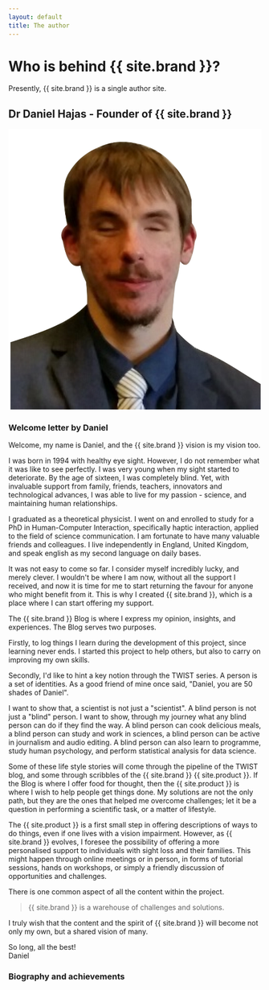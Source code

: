 ```yaml
---
layout: default
title: The author
---
```


# Who is behind {{ site.brand }}?

Presently, {{ site.brand }} is a single author site.

## Dr Daniel Hajas - Founder of {{ site.brand }}

![Photo of Daniel.](../assets/images/Daniel.jpg)

### Welcome letter by Daniel

Welcome, my name is Daniel, and the {{ site.brand }} vision is my vision too.

I was born in 1994 with healthy eye sight.
However, I do not remember what it was like to see perfectly.
I was very young when my sight started to deteriorate.
By the age of sixteen, I was completely blind.
Yet, with invaluable support from family, friends, teachers, innovators and technological advances, I was able to live for my passion - science, and maintaining human relationships.

I graduated as a theoretical physicist.
I went on and enrolled to study for a PhD in Human-Computer Interaction, specifically haptic interaction, applied to the field of science communication.
I am fortunate to have many valuable friends and colleagues.
I live independently in England, United Kingdom, and speak english as my second language on daily bases.

It was not easy to come so far.
I consider myself incredibly lucky, and merely clever.
I wouldn't be where I am now, without all the support I received, and now it is time for me to start returning the favour for anyone who might benefit from it.
This is why I created {{ site.brand }}, which is a place where I can start offering my support.

The {{ site.brand }} Blog is where I express my opinion, insights, and experiences.
The Blog serves two purposes.

Firstly, to log things I learn during the development of this project, since learning never ends.
I started this project to help others, but also to carry on improving my own skills.

Secondly, I'd like to hint a key notion through the TWIST series.
A person is a set of identities.
As a good friend of mine once said, "Daniel, you are 50 shades of Daniel".

I want to show that, a scientist is not just a "scientist".
A blind person is not just a "blind" person.
I want to show, through my journey what any blind person can do if they find the way.
A blind person can cook delicious meals, a blind person can study and work in sciences, a blind person can be active in journalism and audio editing.
A blind person can also learn to programme, study human psychology, and perform statistical analysis for data science.

Some of these life style stories will come through the pipeline of the TWIST blog, and some through scribbles of the {{ site.brand }} {{ site.product }}.
If the Blog is where I offer food for thought, then the {{ site.product }} is where I wish to help people get things done.
My solutions are not the only path, but they are the ones that helped me overcome challenges; let it be a question in performing a scientific task, or a matter of lifestyle. 

The {{ site.product }} is a first small step in offering descriptions of ways to do things, even if one lives with a vision impairment.
However, as {{ site.brand }} evolves, I foresee the possibility of offering a more personalised support to individuals with sight loss and their families.
This might happen through online meetings or in person, in forms of tutorial sessions, hands on workshops, or simply a friendly discussion of opportunities and challenges.

There is one common aspect of all the content within the project.

> {{ site.brand }} is a warehouse of challenges and solutions.

I truly wish that the content and the spirit of {{ site.brand }} will become not only my own, but a shared vision of many.

So long, all the best!  
Daniel

### Biography and achievements

<!-- CV info here -->
